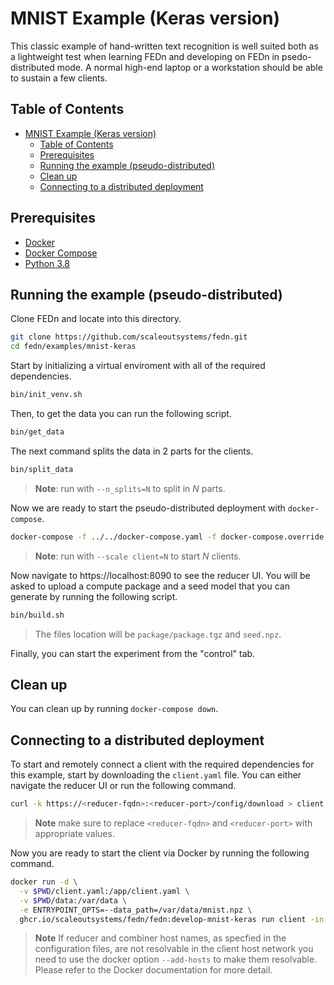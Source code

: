 # MNIST Example (Keras version)
This classic example of hand-written text recognition is well suited both as a lightweight test when learning FEDn and developing on FEDn in psedo-distributed mode. A normal high-end laptop or a workstation should be able to sustain a few clients. 

## Table of Contents
- [MNIST Example (Keras version)](#mnist-example-keras-version)
  - [Table of Contents](#table-of-contents)
  - [Prerequisites](#prerequisites)
  - [Running the example (pseudo-distributed)](#running-the-example-pseudo-distributed)
  - [Clean up](#clean-up)
  - [Connecting to a distributed deployment](#connecting-to-a-distributed-deployment)

## Prerequisites
- [Docker](https://docs.docker.com/get-docker)
- [Docker Compose](https://docs.docker.com/compose/install)
- [Python 3.8](https://www.python.org/downloads)

## Running the example (pseudo-distributed)
Clone FEDn and locate into this directory.
```sh
git clone https://github.com/scaleoutsystems/fedn.git
cd fedn/examples/mnist-keras
```

Start by initializing a virtual enviroment with all of the required dependencies.
```sh
bin/init_venv.sh
```

Then, to get the data you can run the following script.
```sh
bin/get_data
```

The next command splits the data in 2 parts for the clients.
```sh
bin/split_data
```
> **Note**: run with `--n_splits=N` to split in *N* parts.


Now we are ready to start the pseudo-distributed deployment with `docker-compose`.
```sh
docker-compose -f ../../docker-compose.yaml -f docker-compose.override.yaml up -d
```
> **Note**: run with `--scale client=N` to start *N* clients.

Now navigate to https://localhost:8090 to see the reducer UI. You will be asked to upload a compute package and a seed model that you can generate by running the following script.
```sh
bin/build.sh
```
> The files location will be `package/package.tgz` and `seed.npz`.

Finally, you can start the experiment from the "control" tab.

## Clean up
You can clean up by running `docker-compose down`.

## Connecting to a distributed deployment
To start and remotely connect a client with the required dependencies for this example, start by downloading the `client.yaml` file. You can either navigate the reducer UI or run the following command.

```bash
curl -k https://<reducer-fqdn>:<reducer-port>/config/download > client.yaml
```
> **Note** make sure to replace `<reducer-fqdn>` and `<reducer-port>` with appropriate values.

Now you are ready to start the client via Docker by running the following command.

```bash
docker run -d \
  -v $PWD/client.yaml:/app/client.yaml \
  -v $PWD/data:/var/data \
  -e ENTRYPOINT_OPTS=--data_path=/var/data/mnist.npz \
  ghcr.io/scaleoutsystems/fedn/fedn:develop-mnist-keras run client -in client.yaml
```
> **Note** If reducer and combiner host names, as specfied in the configuration files, are not resolvable in the client host network you need to use the docker option `--add-hosts` to make them resolvable. Please refer to the Docker documentation for more detail.